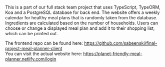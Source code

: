 This is a part of our full stack team project that uses TypeScript, TypeORM, Koa and a PostgreSQL database for back end. 
The website offers a weekly calendar for healthy meal plans that is randomly taken from the database. Ingredients are calculated based on the number of households. Users can choose or change a displayed meal plan and add it 
to their shopping list, which can be printed out. 

The frontend repo can be found here:  https://github.com/sabeenski/final-project-meal-planner-client
<br> You can visit the actual website here: https://planet-friendly-meal-planner.netlify.com/login
